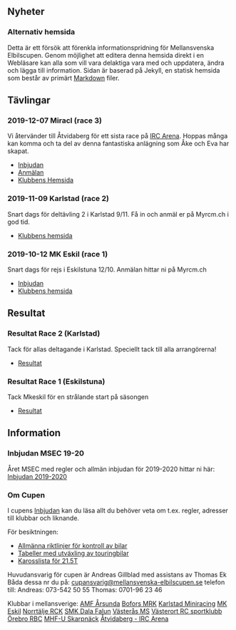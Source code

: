 ## Nyheter

### Alternativ hemsida
Detta är ett försök att förenkla informationspridning för Mellansvenska Elbilscupen. Genom möjlighet att editera denna hemsida direkt i en Webläsare kan alla som vill vara delaktiga vara med och uppdatera, ändra och lägga till information.
Sidan är baserad på Jekyll, en statisk hemsida som består av primärt [Markdown](https://www.markdownguide.org/cheat-sheet) filer.



## Tävlingar
### 2019-12-07 Miracl (race 3)
Vi återvänder till Åtvidaberg för ett sista race på [IRC Arena](https://www.facebook.com/ircarena). Hoppas många kan komma och ta del av denna fantastiska anlägning som Åke och Eva har skapat.
- [Inbjudan](https://idrottonline.se/MRCLinkoping-Bilsport)
- [Anmälan](https://www.myrcm.ch/myrcm/main?hId[1]=bkg&dId[E]=49565&pLa=en)
- [Klubbens Hemsida](https://www.facebook.com/ircarena)

### 2019-11-09 Karlstad (race 2)
Snart dags för deltävling 2 i Karlstad 9/11.
Få in och anmäl er på Myrcm.ch i god tid.
- [Klubbens hemsida](https://idrottonline.se/KarlstadMiniracingMHFUngdom-Bilsport)

### 2019-10-12 MK Eskil (race 1)
Snart dags för rejs i Eskilstuna 12/10.
Anmälan hittar ni på Myrcm.ch
- [Inbjudan](https://drive.google.com/file/d/1_3HFGBHzxH8RNRNw0zsxZIVdGvvZQHz0/view?fbclid=IwAR2iRAZEZd0inddBPvJ1EgiuqL3DjQmqjIHC65udkmRPJY3uAUK1WVdgLfo)
- [Klubbens hemsida](https://www.mkeskil.se)



## Resultat

### Resultat Race 2 (Karlstad)
Tack för allas deltagande i Karlstad. Speciellt tack till alla arrangörerna!
- [Resultat](https://www.myrcm.ch/myrcm/main?pLa=en&dFi=karlstad&dId[E]=49195&hId[1]=search)

### Resultat Race 1 (Eskilstuna)
Tack Mkeskil för en strålande start på säsongen
- [Resultat](https://www.myrcm.ch/myrcm/main?pLa=it&dFi=msec&dId[E]=48675&hId[1]=search)



## Information

### Inbjudan MSEC 19-20
Året MSEC med regler och allmän inbjudan för 2019-2020 hittar ni här: [Inbjudan 2019-2020](./files/MSEC-19-20.pdf)



### Om Cupen
I cupens [Inbjudan](./files/MSEC-19-20.pdf) kan du läsa allt du behöver veta om t.ex. regler, adresser till klubbar och liknande.

För besiktningen:
- [Allmänna riktlinjer för kontroll av bilar]()
- [Tabeller med utväxling av touringbilar]()
- [Karosslista för 21.5T]()

Huvudansvarig för cupen är Andreas Gillblad med assistans av Thomas Ek
Båda dessa nr du på: cupansvarig@mellansvenska-elbilscupen.se
telefon till:
Andreas: 073-542 50 55
Thomas: 0701-96 23 46

Klubbar i mellansverige:
[AMF Årsunda](http://amfrb.se)
[Bofors MRK](http://www.boforsmrk.se)
[Karlstad Miniracing](http://www.kdmr.se)
[MK Eskil](http://www.mkeskil.se)
[Norrtälje RCK](http://www.nrck.se)
[SMK Dala Falun](http://www.smkdala.nu/radio.asp)
[Västerås MS](http://www.vasterasms.se)
[Västerort RC sportklubb](http://www.vrcsk.se/)
[Örebro RBC](http://www.orbc.se)
[MHF-U Skarpnäck](http://www.skarpnack.nu)
[Åtvidaberg - IRC Arena](https://www.facebook.com/ircarena)

